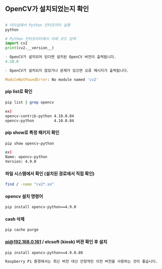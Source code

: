 ## OpenCV가 설치되었는지 확인

```python

# 터미널에서 Python 인터프리터 실행
python

# Python 인터프리터에서 아래 코드 입력
import cv2
print(cv2.__version__)

- OpenCV가 설치되어 있다면 설치된 OpenCV 버전이 출력됩니다. 
4.10.0

- OpenCV가 설치되지 않았거나 문제가 있으면 오류 메시지가 출력됩니다. 

ModuleNotFoundError: No module named 'cv2'

```

#### pip list로 확인
```bash
pip list | grep opencv

ex)
opencv-contrib-python 4.10.0.84
opencv-python         4.10.0.84
```

#### pip show로 특정 패키지 확인
```bash
pip show opencv-python

ex)
Name: opencv-python
Version: 4.9.0
```
#### 파일 시스템에서 확인 (설치된 경로에서 직접 확인)

```bash
find / -name "cv2*.so"
```
#### opencv 설치 명령어
```bash
pip install opencv-python==4.9.0

```

#### cash 삭제
```bash
pip cache purge
```

#### pi@192.168.0.161 / elcsoft (kiosk) 버젼 확인 후 설치
```bash
pip install opencv-python==4.9.0.80

Raspberry Pi 환경에서는 최신 버전 대신 안정적인 이전 버전을 사용하는 것이 좋습니다.
```

